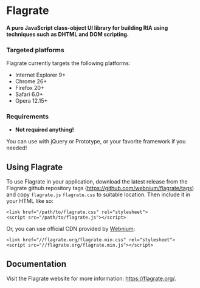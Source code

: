 Flagrate
========

#### A pure JavaScript class-object UI library for building RIA using techniques such as DHTML and DOM scripting. ####

### Targeted platforms ###

Flagrate currently targets the following platforms:

* Internet Explorer 9+
* Chrome 26+
* Firefox 20+
* Safari 6.0+
* Opera 12.15+

### Requirements ###

* **Not required anything!**

You can use with jQuery or Prototype, or your favorite framework if you needed!

Using Flagrate
--------------

To use Flagrate in your application, download the latest release from the
Flagrate github repository tags (<https://github.com/webnium/flagrate/tags>) and copy 
`flagrate.js` `flagrate.css` to suitable location. Then include it in your HTML like so:

    <link href="/path/to/flagrate.css" rel="stylesheet">
    <script src="/path/to/flagrate.js"></script>

Or, you can use official CDN provided by [Webnium](http://webnium.co.jp/):

    <link href="//flagrate.org/flagrate.min.css" rel="stylesheet">
    <script src="//flagrate.org/flagrate.min.js"></script>

Documentation
-------------

Visit the Flagrate website for more information: <https://flagrate.org/>.